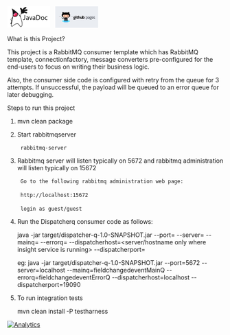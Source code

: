 <a href="http://predixdev.github.io/rabbitmq-consumer-template/javadocs/index.html" target="_blank" >
	<img height="50px" width="100px" src="images/javadoc.png" alt="view javadoc"></a>
&nbsp;
<a href="http://predixdev.github.io/rabbitmq-consumer-template" target="_blank">
	<img height="50px" width="100px" src="images/pages.jpg" alt="view github pages">
</a>

What is this Project?

   This project is a RabbitMQ consumer template which has RabbitMQ template, connectionfactory, message converters pre-configured for the end-users to focus on writing their business logic.

   Also, the consumer side code is configured with retry from the queue for 3 attempts. If unsuccessful, the payload will be queued to an error queue for later debugging.


Steps to run this project

1) mvn clean package 
	

2) Start rabbitmqserver		

		rabbitmq-server

3) Rabbitmq server will listen typically on 5672 and rabbitmq administration will listen typically on 15672
	
		Go to the following rabbitmq administration web page: 
			
		http://localhost:15672

		login as guest/guest

4) Run the Dispatcherq consumer code as follows:


	java -jar target/dispatcher-q-1.0-SNAPSHOT.jar --port=<rabbitmq server port> --server=<rabbitmq server host> --mainq=<rabbitmq main queue name> --errorq=<rabbitmq error queue name> --dispatcherhost=<server/hostname only where insight service is running> --dispatcherport=<server port where insight service is listening>

	eg: java -jar target/dispatcher-q-1.0-SNAPSHOT.jar --port=5672 --server=localhost --mainq=fieldchangedeventMainQ --errorq=fieldchangedeventErrorQ --dispatcherhost=localhost --dispatcherport=19090 

5) To run integration tests
	
	mvn clean install -P testharness    

[![Analytics](https://predix-beacon.appspot.com/UA-82773213-1/rabbitmq-consumer-template/readme?pixel)](https://github.com/PredixDev)
